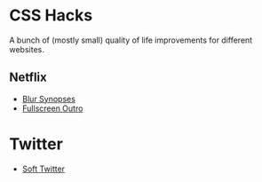 # CSS Hacks

A bunch of (mostly small) quality of life improvements for different websites.

## Netflix
- [Blur Synopses](https://gitlab.com/Tamschi/css-hacks/raw/master/Netflix/Netflix-blur-synopses.user.css)
- [Fullscreen Outro](https://gitlab.com/Tamschi/css-hacks/raw/master/Netflix/Netflix-fullscreen-outro.user.css)

# Twitter
- [Soft Twitter](https://gitlab.com/Tamschi/css-hacks/raw/master/Twitter/Soft-Twitter.user.css)